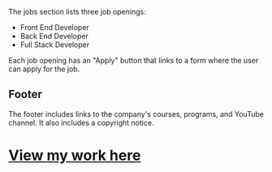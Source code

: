 

The jobs section lists three job openings:

* Front End Developer
* Back End Developer
* Full Stack Developer

Each job opening has an "Apply" button that links to a form where the user can apply for the job.

## Footer

The footer includes links to the company's courses, programs, and YouTube channel. It also includes a copyright notice.
# [View my work here](https://vkeerthu.github.io/jwebpage/hyper/index.html)
